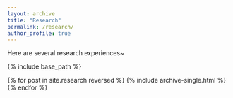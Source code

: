 ```yaml
---
layout: archive
title: "Research"
permalink: /research/
author_profile: true
---
```


Here are several research experiences~





<!-- {% if site.author.googlescholar %}
  <div class="wordwrap">You can also find my articles on <a href="{{site.author.googlescholar}}">my Google Scholar profile</a>.</div>
{% endif %} -->

{% include base_path %}

{% for post in site.research reversed %}
  {% include archive-single.html %}
{% endfor %}
